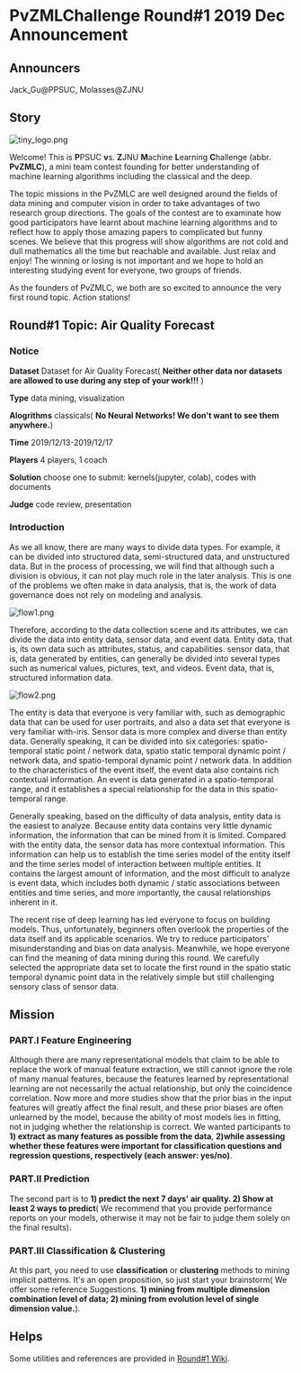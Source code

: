 # PvZMLChallenge Round#1 2019 Dec Announcement

## Announcers
Jack_Gu@PPSUC, Molasses@ZJNU

## Story

![tiny_logo.png](https://i.loli.net/2019/12/10/kqNP8gjUpirvCDZ.png)

Welcome! This is **P**PSUC **v**s. **Z**JNU **M**achine **L**earning **C**hallenge (abbr. **PvZMLC**), a mini team contest founding for better understanding of machine learning algorithms including the classical and the deep.

The topic missions in the PvZMLC are well designed around the fields of data mining and computer vision in order to take advantages of two research group directions. The goals of the contest are to examinate how good participators have learnt about machine learning algorithms and to reflect how to apply those amazing papers to complicated but funny scenes. We believe that this progress will show algorithms are not cold and dull mathematics all the time but reachable and available. Just relax and enjoy! The winning or losing is not important and we hope to hold an interesting studying event for everyone, two groups of friends. 

As the founders of PvZMLC, we both are so excited to announce the very first round topic. Action stations!

## Round#1 Topic: Air Quality Forecast

### Notice

**Dataset** Dataset for Air Quality Forecast( **Neither other data nor datasets are allowed to use during any step of your work!!!** )

**Type** data mining, visualization

**Alogrithms** classicals( **No Neural Networks! We don't want to see them anywhere.**)

**Time** 2019/12/13-2019/12/17

**Players** 4 players, 1 coach

**Solution** choose one to submit: kernels(jupyter, colab), codes with documents

**Judge** code review, presentation

### Introduction

As we all know, there are many ways to divide data types. For example, it can be divided into structured data, semi-structured data, and unstructured data. But in the process of processing, we will find that although such a division is obvious, it can not play much role in the later analysis. This is one of the problems we often make in data analysis, that is, the work of data governance does not rely on modeling and analysis.

![flow1.png](https://i.loli.net/2019/12/11/rIXnS4eCOmTlvty.png)

Therefore, according to the data collection scene and its attributes, we can divide the data into entity data, sensor data, and event data. Entity data, that is, its own data such as attributes, status, and capabilities. sensor data, that is, data generated by entities, can generally be divided into several types such as numerical values, pictures, text, and videos. Event data, that is, structured information data.

![flow2.png](https://i.loli.net/2019/12/11/nDIBEwKVUQRYgCj.png)

The entity is data that everyone is very familiar with, such as demographic data that can be used for user portraits, and also a data set that everyone is very familiar with-iris. Sensor data is more complex and diverse than entity data. Generally speaking, it can be divided into six categories: spatio-temporal static point / network data, spatio static temporal dynamic point / network data, and spatio-temporal dynamic point / network data. In addition to the characteristics of the event itself, the event data also contains rich contextual information. An event is data generated in a spatio-temporal range, and it establishes a special relationship for the data in this spatio-temporal range.

Generally speaking, based on the difficulty of data analysis, entity data is the easiest to analyze. Because entity data contains very little dynamic information, the information that can be mined from it is limited. Compared with the entity data, the sensor data has more contextual information. This information can help us to establish the time series model of the entity itself and the time series model of interaction between multiple entities. It contains the largest amount of information, and the most difficult to analyze is event data, which includes both dynamic / static associations between entities and time series, and more importantly, the causal relationships inherent in it.

The recent rise of deep learning has led everyone to focus on building models. Thus, unfortunately, beginners often overlook the properties of the data itself and its applicable scenarios. We try to reduce participators' misunderstanding and bias on data analysis. Meanwhile, we hope everyone can find the meaning of data mining during this round. We carefully selected the appropriate data set to locate the first round in the spatio static temporal dynamic point data in the relatively simple but still challenging sensory class of sensor data.

## Mission

### PART.I Feature Engineering

Although there are many representational models that claim to be able to replace the work of manual feature extraction, we still cannot ignore the role of many manual features, because the features learned by representational learning are not necessarily the actual relationship, but only the coincidence correlation. Now more and more studies show that the prior bias in the input features will greatly affect the final result, and these prior biases are often unlearned by the model, because the ability of most models lies in fitting, not in judging whether the relationship is correct. 
We wanted participants to **1) extract as many features as possible from the data**, **2)while assessing whether these features were important for classification questions and regression questions, respectively (each answer: yes/no)**.

### PART.II Prediction

The second part is to **1) predict the next 7 days' air quality. 2) Show at least 2 ways to predict**( We recommend that you provide performance reports on your models, otherwise it may not be fair to judge them solely on the final results).

### PART.III Classification & Clustering

At this part, you need to use **classification** or **clustering** methods to mining implicit patterns. It's an open proposition, so just start your brainstorm( We offer some reference Suggestions. **1) mining from multiple dimension combination level of data; 2) mining from evolution level of single dimension value.**).

## Helps

Some utilities and references are provided in [Round#1 Wiki](https://github.com/PvZMachineLearningChallenge/Round1/wiki).
